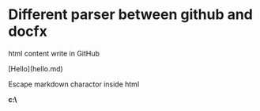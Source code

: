 # Different parser between github and docfx

html content write in GitHub
<p>[Hello](hello.md)</p>


Escape markdown charactor inside html
<div><strong>c:\</strong></div>
